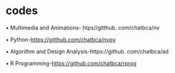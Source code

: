 # codes
•	Multimedia and Animations- htps//gitthub. com/chatbca/nv

•	Python-https://gitthub.com/chatbca/nvpy

•	Algorithm and Design Analysis-https://github. com/chatbca/ad

•	R Programming-https://github.com/chatbca/rprog

